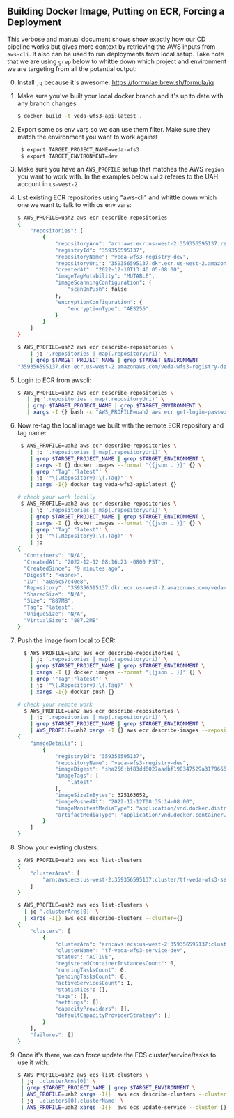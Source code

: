 ## Building Docker Image, Putting on ECR, Forcing a Deployment

This verbose and manual document shows show exactly how our CD pipeline works but gives more 
context by retrieving the AWS inputs from `aws-cli`. It also can be used to run deployments from local setup. 
Take note that we are using `grep` below to whittle down which project and environment 
we are targeting from all the potential output:

0. Install `jq` because it's awesome: https://formulae.brew.sh/formula/jq

1. Make sure you've built your local docker branch and it's up to date with any branch changes

    ```bash
    $ docker build -t veda-wfs3-api:latest .
    ```

2. Export some os env vars so we can use them filter. Make sure they match the environment you want to work against

   ```bash
    $ export TARGET_PROJECT_NAME=veda-wfs3
    $ export TARGET_ENVIRONMENT=dev
   ```
   
3. Make sure you have an `AWS_PROFILE` setup that matches the AWS `region` you want to work with. In the examples below `uah2` referes to the UAH account in `us-west-2`

4. List existing ECR repositories using "aws-cli" and whittle down which one we want to talk to with os env vars:

    ```bash
    $ AWS_PROFILE=uah2 aws ecr describe-repositories 
    {
        "repositories": [
            {
                "repositoryArn": "arn:aws:ecr:us-west-2:359356595137:repository/veda-wfs3-registry-dev",
                "registryId": "359356595137",
                "repositoryName": "veda-wfs3-registry-dev",
                "repositoryUri": "359356595137.dkr.ecr.us-west-2.amazonaws.com/veda-wfs3-registry-dev",
                "createdAt": "2022-12-10T13:46:05-08:00",
                "imageTagMutability": "MUTABLE",
                "imageScanningConfiguration": {
                    "scanOnPush": false
                },
                "encryptionConfiguration": {
                    "encryptionType": "AES256"
                }
            }
        ]
    }
   
    $ AWS_PROFILE=uah2 aws ecr describe-repositories \
        | jq '.repositories | map(.repositoryUri)' \
        | grep $TARGET_PROJECT_NAME | grep $TARGET_ENVIRONMENT
    "359356595137.dkr.ecr.us-west-2.amazonaws.com/veda-wfs3-registry-dev"
    ```

5. Login to ECR from awscli:

    ```bash
    $ AWS_PROFILE=uah2 aws ecr describe-repositories \
       | jq '.repositories | map(.repositoryUri)' \
       | grep $TARGET_PROJECT_NAME | grep $TARGET_ENVIRONMENT \
       | xargs -I {} bash -c "AWS_PROFILE=uah2 aws ecr get-login-password | docker login --username AWS --password-stdin {}"
    ```

6. Now re-tag the local image we built with the remote ECR repository and tag name:
 
    ```bash
     $ AWS_PROFILE=uah2 aws ecr describe-repositories \
        | jq '.repositories | map(.repositoryUri)' \
        | grep $TARGET_PROJECT_NAME | grep $TARGET_ENVIRONMENT \
        | xargs -I {} docker images --format "{{json . }}" {} \
        | grep '"Tag":"latest"' \
        | jq '"\(.Repository):\(.Tag)"' \
        | xargs -I{} docker tag veda-wfs3-api:latest {}
   
    # check your work locally
     $ AWS_PROFILE=uah2 aws ecr describe-repositories \
        | jq '.repositories | map(.repositoryUri)' \
        | grep $TARGET_PROJECT_NAME | grep $TARGET_ENVIRONMENT \
        | xargs -I {} docker images --format "{{json . }}" {} \
        | grep '"Tag":"latest"' \
        | jq '"\(.Repository):\(.Tag)"' \
        | jq
    {
      "Containers": "N/A",
      "CreatedAt": "2022-12-12 08:16:23 -0800 PST",
      "CreatedSince": "9 minutes ago",
      "Digest": "<none>",
      "ID": "a0a6c57e40e8",
      "Repository": "359356595137.dkr.ecr.us-west-2.amazonaws.com/veda-wfs3-registry-dev",
      "SharedSize": "N/A",
      "Size": "887MB",
      "Tag": "latest",
      "UniqueSize": "N/A",
      "VirtualSize": "887.2MB"
    }
    ```

7. Push the image from local to ECR:

    ```bash
      $ AWS_PROFILE=uah2 aws ecr describe-repositories \
        | jq '.repositories | map(.repositoryUri)' \
        | grep $TARGET_PROJECT_NAME | grep $TARGET_ENVIRONMENT \
        | xargs -I {} docker images --format "{{json . }}" {} \
        | grep '"Tag":"latest"' \
        | jq '"\(.Repository):\(.Tag)"' \
        | xargs -I{} docker push {}
   
    # check your remote work
      $ AWS_PROFILE=uah2 aws ecr describe-repositories \
        | jq '.repositories | map(.repositoryUri)' \
        | grep $TARGET_PROJECT_NAME | grep $TARGET_ENVIRONMENT \
        | AWS_PROFILE=uah2 xargs -I {} aws ecr describe-images --repository-name={}
    {
        "imageDetails": [
            {
                "registryId": "359356595137",
                "repositoryName": "veda-wfs3-registry-dev",
                "imageDigest": "sha256:bf83dd6027aadbf190347529a317966656d875a2aa8b64bbd2cc2589466b68e7",
                "imageTags": [
                    "latest"
                ],
                "imageSizeInBytes": 325163652,
                "imagePushedAt": "2022-12-12T08:35:14-08:00",
                "imageManifestMediaType": "application/vnd.docker.distribution.manifest.v2+json",
                "artifactMediaType": "application/vnd.docker.container.image.v1+json"
            }
        ]
    }
    ```
   
8. Show your existing clusters:

    ```bash
    $ AWS_PROFILE=uah2 aws ecs list-clusters                      
    {
        "clusterArns": [
            "arn:aws:ecs:us-west-2:359356595137:cluster/tf-veda-wfs3-service-dev"
        ]
    }
   
    $ AWS_PROFILE=uah2 aws ecs list-clusters \
      | jq '.clusterArns[0]' \
      | xargs -I{} aws ecs describe-clusters --cluster={}
    {
        "clusters": [
            {
                "clusterArn": "arn:aws:ecs:us-west-2:359356595137:cluster/tf-veda-wfs3-service-dev",
                "clusterName": "tf-veda-wfs3-service-dev",
                "status": "ACTIVE",
                "registeredContainerInstancesCount": 0,
                "runningTasksCount": 0,
                "pendingTasksCount": 0,
                "activeServicesCount": 1,
                "statistics": [],
                "tags": [],
                "settings": [],
                "capacityProviders": [],
                "defaultCapacityProviderStrategy": []
            }
        ],
        "failures": []
    }
    ```
    
9. Once it's there, we can force update the ECS cluster/service/tasks to use it with:

    ```bash
   $ AWS_PROFILE=uah2 aws ecs list-clusters \
     | jq '.clusterArns[0]' \
     | grep $TARGET_PROJECT_NAME | grep $TARGET_ENVIRONMENT \
     | AWS_PROFILE=uah2 xargs -I{}  aws ecs describe-clusters --cluster={} \
     | jq '.clusters[0].clusterName' \
     | AWS_PROFILE=uah2 xargs -I{}  aws ecs update-service --cluster {} --service {} --task-definition {} --force-new-deployment > /dev/null
    ```

